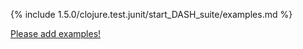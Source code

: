 {% include 1.5.0/clojure.test.junit/start_DASH_suite/examples.md %}

[Please add examples!](https://github.com/arrdem/grimoire/edit/master/_includes/1.6.0/clojure.test.junit/start_DASH_suite/examples.md)

